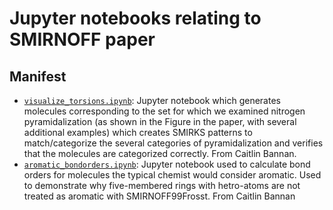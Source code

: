# Jupyter notebooks relating to SMIRNOFF paper

## Manifest
- [`visualize_torsions.ipynb`](visualize_torsions.ipynb): Jupyter notebook which generates molecules corresponding to the set for which we examined nitrogen pyramidalization (as shown in the Figure in the paper, with several additional examples) which creates SMIRKS patterns to match/categorize the several categories of pyramidalization and verifies that the molecules are categorized correctly. From Caitlin Bannan.
- [`aromatic_bondorders.ipynb`](aromatic_bondorders.ipynb): Jupyter notebook used to calculate bond orders for molecules the typical chemist would consider aromatic. Used to demonstrate why five-membered rings with hetro-atoms are not treated as aromatic with SMIRNOFF99Frosst. From Caitlin Bannan

